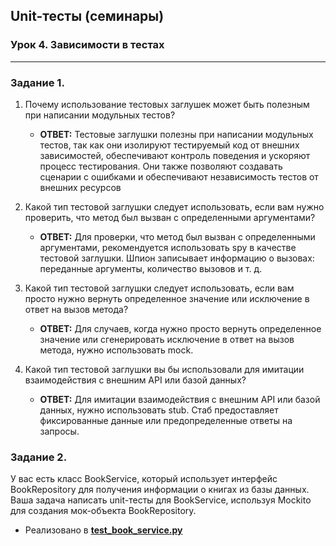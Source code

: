 ## Unit-тесты (семинары)
### Урок 4. Зависимости в тестах

------

### Задание 1.

1) Почему использование тестовых заглушек может быть полезным при написании модульных тестов?
   - **ОТВЕТ:** Тестовые заглушки полезны при написании модульных тестов, так как они изолируют тестируемый код от внешних зависимостей, обеспечивают контроль поведения и ускоряют процесс тестирования. Они также позволяют создавать сценарии с ошибками и обеспечивают независимость тестов от внешних ресурсов

2) Какой тип тестовой заглушки следует использовать, если вам нужно проверить, что метод был вызван с определенными аргументами?
   - **ОТВЕТ:** Для проверки, что метод был вызван с определенными аргументами, рекомендуется использовать spy в качестве тестовой заглушки. Шпион записывает информацию о вызовах: переданные аргументы, количество вызовов и т. д.

3) Какой тип тестовой заглушки следует использовать, если вам просто нужно вернуть определенное значение или исключение в ответ на вызов метода?
   - **ОТВЕТ:** Для случаев, когда нужно просто вернуть определенное значение или сгенерировать исключение в ответ на вызов метода, нужно использовать mock.

4) Какой тип тестовой заглушки вы бы использовали для имитации взаимодействия с внешним API или базой данных?
   - **ОТВЕТ:**  Для имитации взаимодействия с внешним API или базой данных, нужно использовать stub. Стаб предоставляет фиксированные данные или предопределенные ответы на запросы.

### Задание 2.

У вас есть класс BookService, который использует интерфейс BookRepository для получения информации о книгах из базы данных. Ваша задача написать unit-тесты для BookService, используя Mockito для создания мок-объекта BookRepository.
- Реализовано в [**test_book_service.py**](/tests/test_book_service.py "Ссылка на файл")